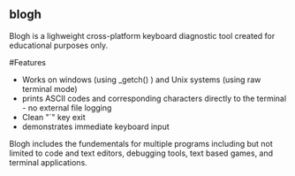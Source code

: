 ## blogh
Blogh is a lighweight cross-platform keyboard diagnostic tool created for educational purposes only. 

#Features
* Works on windows (using _getch() ) and Unix systems (using raw terminal mode)
* prints ASCII codes and corresponding characters directly to the terminal - no external file logging
* Clean "`" key exit
* demonstrates immediate keyboard input
  
Blogh includes the fundementals for multiple programs including but not limited to code and text editors, debugging tools, text based games, and terminal applications.
